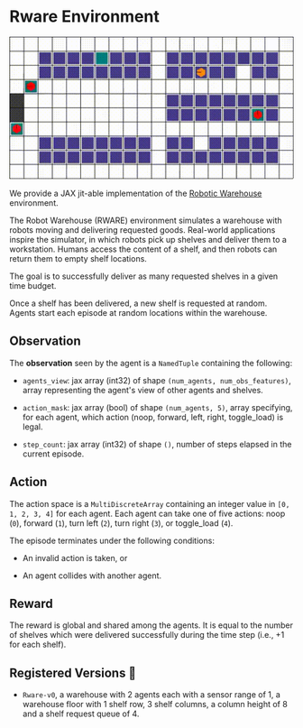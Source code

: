 # Rware Environment

<p align="center">
        <img src="../env_anim/rware.gif" width="600"/>
</p>

We provide a JAX jit-able implementation of the [Robotic Warehouse](https://github.com/semitable/robotic-warehouse/tree/master)
environment.

The Robot Warehouse (RWARE) environment simulates a warehouse with robots moving and delivering requested goods. Real-world applications inspire the simulator, in which robots pick up shelves and deliver them to a workstation. Humans access the content of a shelf, and then robots can return them to empty shelf locations.

The goal is to successfully deliver as many requested shelves in a given time budget.

Once a shelf has been delivered, a new shelf is requested at random. Agents start each episode at random locations within the warehouse.

## Observation

The **observation** seen by the agent is a `NamedTuple` containing the following:

- `agents_view`: jax array (int32) of shape `(num_agents, num_obs_features)`, array representing the agent's view of other agents
    and shelves.

- `action_mask`: jax array (bool) of shape `(num_agents, 5)`, array specifying, for each agent,
    which action (noop, forward, left, right, toggle_load) is legal.

- `step_count`: jax array (int32) of shape `()`, number of steps elapsed in the current episode.

## Action

The action space is a `MultiDiscreteArray` containing an integer value in `[0, 1, 2, 3, 4]` for each
agent. Each agent can take one of five actions: noop (`0`), forward (`1`), turn left (`2`), turn right (`3`), or toggle_load (`4`).

The episode terminates under the following conditions:

- An invalid action is taken, or

- An agent collides with another agent.

## Reward

The reward is global and shared among the agents. It is equal to the number of shelves which were
delivered successfully during the time step (i.e., +1 for each shelf).

## Registered Versions 📖

- `Rware-v0`, a warehouse with 2 agents each with a sensor range of 1, a warehouse floor with 1 shelf row, 3 shelf columns, a column height of 8 and a shelf request queue of 4.
